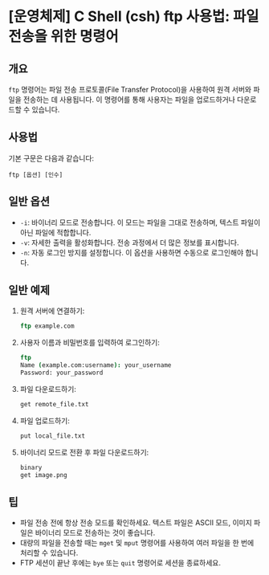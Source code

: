 # [운영체제] C Shell (csh) ftp 사용법: 파일 전송을 위한 명령어

## 개요
`ftp` 명령어는 파일 전송 프로토콜(File Transfer Protocol)을 사용하여 원격 서버와 파일을 전송하는 데 사용됩니다. 이 명령어를 통해 사용자는 파일을 업로드하거나 다운로드할 수 있습니다.

## 사용법
기본 구문은 다음과 같습니다:
```
ftp [옵션] [인수]
```

## 일반 옵션
- `-i`: 바이너리 모드로 전송합니다. 이 모드는 파일을 그대로 전송하며, 텍스트 파일이 아닌 파일에 적합합니다.
- `-v`: 자세한 출력을 활성화합니다. 전송 과정에서 더 많은 정보를 표시합니다.
- `-n`: 자동 로그인 방지를 설정합니다. 이 옵션을 사용하면 수동으로 로그인해야 합니다.

## 일반 예제
1. 원격 서버에 연결하기:
   ```csh
   ftp example.com
   ```

2. 사용자 이름과 비밀번호를 입력하여 로그인하기:
   ```csh
   ftp
   Name (example.com:username): your_username
   Password: your_password
   ```

3. 파일 다운로드하기:
   ```csh
   get remote_file.txt
   ```

4. 파일 업로드하기:
   ```csh
   put local_file.txt
   ```

5. 바이너리 모드로 전환 후 파일 다운로드하기:
   ```csh
   binary
   get image.png
   ```

## 팁
- 파일 전송 전에 항상 전송 모드를 확인하세요. 텍스트 파일은 ASCII 모드, 이미지 파일은 바이너리 모드로 전송하는 것이 좋습니다.
- 대량의 파일을 전송할 때는 `mget` 및 `mput` 명령어를 사용하여 여러 파일을 한 번에 처리할 수 있습니다.
- FTP 세션이 끝난 후에는 `bye` 또는 `quit` 명령어로 세션을 종료하세요.